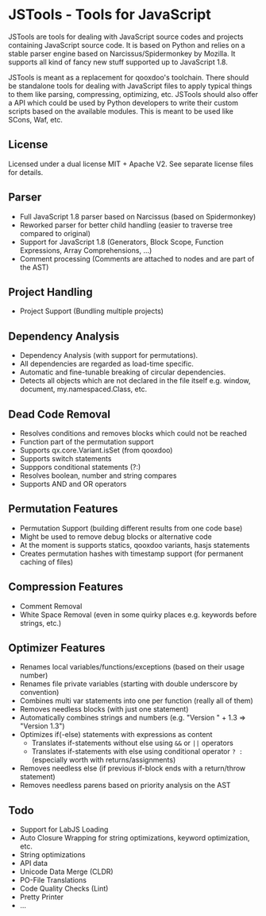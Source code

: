 JSTools - Tools for JavaScript
===============================

JSTools are tools for dealing with JavaScript source codes and projects containing JavaScript source code. It is based on Python and
relies on a stable parser engine based on Narcissus/Spidermonkey by Mozilla. It supports all kind of fancy new stuff supported
up to JavaScript 1.8.

JSTools is meant as a replacement for qooxdoo's toolchain. There should be standalone tools for dealing with JavaScript files to apply typical
things to them like parsing, compressing, optimizing, etc. JSTools should also offer a API which could be used by Python developers to write
their custom scripts based on the available modules. This is meant to be used like SCons, Waf, etc.

License
-------

Licensed under a dual license MIT + Apache V2. See separate license files for details.

Parser
------

- Full JavaScript 1.8 parser based on Narcissus (based on Spidermonkey)
- Reworked parser for better child handling (easier to traverse tree compared to original)
- Support for JavaScript 1.8 (Generators, Block Scope, Function Expressions, Array Comprehensions, ...)
- Comment processing (Comments are attached to nodes and are part of the AST)

Project Handling
----------------

- Project Support (Bundling multiple projects)

Dependency Analysis
-------------------

- Dependency Analysis (with support for permutations). 
- All dependencies are regarded as load-time specific.
- Automatic and fine-tunable breaking of circular dependencies.
- Detects all objects which are not declared in the file itself e.g. window, document, my.namespaced.Class, etc.

Dead Code Removal
-----------------

- Resolves conditions and removes blocks which could not be reached
- Function part of the permutation support
- Supports qx.core.Variant.isSet (from qooxdoo)
- Supports switch statements
- Supppors conditional statements (?:)
- Resolves boolean, number and string compares
- Supports AND and OR operators

Permutation Features
--------------------

- Permutation Support (building different results from one code base)
- Might be used to remove debug blocks or alternative code
- At the moment is supports statics, qooxdoo variants, hasjs statements
- Creates permutation hashes with timestamp support (for permanent caching of files)

Compression Features
--------------------

- Comment Removal
- White Space Removal (even in some quirky places e.g. keywords before strings, etc.)

Optimizer Features
------------------

- Renames local variables/functions/exceptions (based on their usage number)
- Renames file private variables (starting with double underscore by convention)
- Combines multi var statements into one per function (really all of them)
- Removes needless blocks (with just one statement)
- Automatically combines strings and numbers (e.g. "Version " + 1.3 => "Version 1.3")
- Optimizes if(-else) statements with expressions as content
  - Translates if-statements without else using `&&` or `||` operators
  - Translates if-statements with else using conditional operator `? :` (especially worth with returns/assignments)
- Removes needless else (if previous if-block ends with a return/throw statement)
- Removes needless parens based on priority analysis on the AST









Todo
----

- Support for LabJS Loading
- Auto Closure Wrapping for string optimizations, keyword optimization, etc.
- String optimizations
- API data
- Unicode Data Merge (CLDR)
- PO-File Translations
- Code Quality Checks (Lint)
- Pretty Printer
- ...
